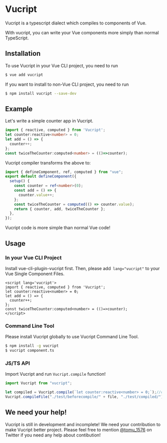 # Vucript

Vucript is a typescript dialect which compiles to components of Vue.

With vucript, you can write your Vue components more simply than normal TypeScript.

## Installation

To use Vucript in your Vue CLI project, you need to run

```bash
$ vue add vucript
```

If you want to install to non-Vue CLI project, you need to run

```bash
$ npm install vucript --save-dev
```

## Example

Let's write a simple counter app in Vucript.

```typescript
import { reactive, computed } from 'Vucript';
let counter:reactive<number> = 0;
let add = () => {
  counter++;
};
const twiceTheCounter:computed<number> = (()=>counter);
```

Vucript compiler transforms the above to:

```typescript
import { defineComponent, ref, computed } from "vue";
export default defineComponent({
  setup() {
    const counter = ref<number>(0);
    const add = () => {
      counter.value++;
    };
    const twiceTheCounter = computed(() => counter.value);
    return { counter, add, twiceTheCounter };
  },
});
```

Vucript code is more simple than normal Vue code!

## Usage

### In your Vue CLI Project

Install vue-cli-plugin-vucript first. Then, please add` lang="vucript"` to your Vue Single Component Files.

```vue
<script lang='vucript'>
import { reactive, computed } from 'Vucript';
let counter:reactive<number> = 0;
let add = () => {
  counter++;
};
const twiceTheCounter:computed<number> = (()=>counter);
</script>
```

### Command Line Tool

Please install Vucript globally to use Vucript Command Line Tool.

```bash
$ npm install -g vucript
$ vucript component.ts
```

### JS/TS API

Import Vucript and run `Vucript.compile` function!

```javascript
import Vucript from "vucript";

let compiled = Vucript.compile(`let counter:reactive<number> = 0;`);//compile function returns compiled string.
Vucript.compileFile("./test/beforecompile/" + file, "./test/compiled/");//compileFile function compiles and save a file.
```

## We need your help!

Vucript is still in development and incomplete! We need your contribution to make Vucript better project. Please feel free to mention [@tomu_1576](https://twitter.com/tomu_1576) on Twitter if you need any help about contibution!